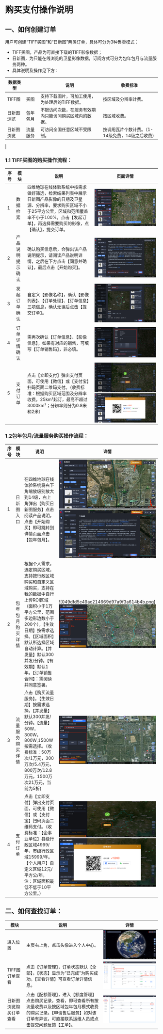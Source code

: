 # **购买支付操作说明**


## 一、如何创建订单

用户可创建“TIFF买图”和“日新图”两类订单，具体可分为3种售卖模式：
- TIFF买图，产品为可直接下载的TIFF影像数据；
- 日新图，为只能在线浏览的卫星影像数据，订阅方式可分为包年包月与流量服务两种。
- 具体说明及操作见下方：

| 数据类型 |  | 说明 | 收费标准 |
| --- | --- | --- | --- |
| TIFF图 |买图 |支持下载图片，可加工使用，为处理后的TIFF数据。  | 按区域及分辨率计费。|
| 日新图浏览 | 包年包月 |不限访问次数，在服务有效期内只能访问购买区域内的数据。  | 按区域收费。 |
| 日新图浏览 | 流量服务 |可访问全国任意区域不受限制。  |按调用瓦片个数计费。（1-14级免费，14级之后收费）  
| 

### 1.1 TIFF买图的购买操作流程：


| 序号 |模块  |说明 |页面详情 |
| --- | --- | --- | --- |
|1 | 数据检索 |四维地球在线体验系统中按需求做好筛选，检索结果列表中展示日新图产品影像的日期及卫星源、分辨率，要求购买区域不小于25平方公里，区域和范围覆盖率不小于100%，点击【发起订单】，再选择需要购买的影像，点【确认】，提交订单。|![pic1](https://github.com/lteu/test/blob/main/image/1.jpeg)|
| 2 | 产品说明提示确认 | 确认购买信息后，会弹出该产品说明提示，请阅读产品说明详情，之后在下方点击【同意并确认】，最后点击【开始购买】。 | ![pic2](https://github.com/lteu/test/blob/main/image/图片2.png)|
| 3 | 发起订单确认 |自定义【影像名称】，确认【影像列表】、【订单处理】、【订单信息】三项信息，确认无误后点击【提交订单】。 | ![pic2](https://github.com/lteu/test/blob/main/image/图片3.png)|
|  4| 订单详情确认|需再次确认【订单信息】、【影像信息】，如果有对应的销售，可填写【订单销售码】，非必填。|![pic2](https://github.com/lteu/test/blob/main/image/图片4.png)|
|  5| 支付订单|点击【立即支付】弹出支付页面，可使用【微信】或【支付宝】扫码页面二维码支付。（收费标准：根据购买区域范围及分辨率收费，25km²起订，最高不超过3000km²；分辨率则分为0.8米和2米）|![pic2](https://github.com/lteu/test/blob/main/image/图片5.png) ![pic2](https://github.com/lteu/test/blob/main/image/图片6.png)|

### 1.2包年包月/流量服务购买操作流程：

| 序号 |模块  | 说明 | 详情 |
| --- | --- | --- | --- |
| 1 | 日新图入口 | 在四维地球在线体验系统将右下角缩放级别放大到14级，右上角弹出【购买日新图服务】点击阅读产品说明，点击【开始购买】即可跳转到详情页面点击【包年包月】。 |![pic2](https://github.com/lteu/test/blob/main/image/图片7.png)![pic2](https://github.com/lteu/test/blob/main/image/图片8.png)|
| 2 | 包年包月购买详情 | 根据个人需求，选定购买区域，支持按行政区域购买和自定义区域购买，支持在我的数据中自行上传ROI区域（面积小于1万平方公里，范围多边形边数小于200个），【生效日期】按需求选择。【区域面积】默认所选择区域自动计算。【并发量】默认300并发/分钟。【有效期】默认1年。【订单销售合同】：需阅读并同意签署。 | ![049dfd5c49ac214669d97a9f3a614b4b.png]![pic2](https://github.com/lteu/test/blob/main/image/图片9.png)||
| 3 | 流量服务购买详情 | 点击【购买流量服务】。【生效日期】按需求选择。【并发量】默认300并发/分钟。【流量】50W，300W，800W,1500W按需选择。（收费标准：50万次/1万元，300万次/5.4万元，800万次/12.8万元，1500万次21万元，当前为5折) | ![pic2](https://github.com/lteu/test/blob/main/image/图片10.png)|
| 4 | 支付订单 | 点击【立即支付】弹出支付页面，可使用【微信】或【支付宝】扫码页面二维码支付。（收费标准：【企事业单位】县级行政区域4999/年，市级行政区域15999/年。【个人用户】自定义区域12元/平方公/年，注：区域面积最低不低于10平方公里。） | ![pic2](https://github.com/lteu/test/blob/main/image/图片11.png)![pic2](https://github.com/lteu/test/blob/main/image/图片12.png)|


## 二、如何查找订单：

|模块  |说明  | 详情 |
| --- | --- | --- |
| 进入位置 | 主页右上角，点击头像进入个人中心。 | ![pic2](https://github.com/lteu/test/blob/main/image/图片13.png)||
| TIFF图订单查看 | 点击【订单管理】，订单状态默认【全部】，【状态】显示为“已完成”为购买成功。【查看详情】可查看订单详情信息。 | ![pic2](https://github.com/lteu/test/blob/main/image/图片14.png)|![pic2](https://github.com/lteu/test/blob/main/image/图片15.png)||
| 日新图浏览购买订单查看 | 点击【配额管理】，进入【额度管理】点击购买记录，查看，即可查看所有按流量收费以及按区域包年包月模式收费的购买记录。【申请售后服务】如对该订单有异议，可直接联系运维人员或点击提交问题反馈【工单】。 | ![pic2](https://github.com/lteu/test/blob/main/image/图片16.png)|![pic2](https://github.com/lteu/test/blob/main/image/图片17.png)||